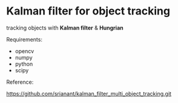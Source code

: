 # Kalman filter for object tracking

tracking objects with **Kalman filter** & **Hungrian**

Requirements:

* opencv
* numpy
* python
* scipy



Reference:

https://github.com/srianant/kalman_filter_multi_object_tracking.git
